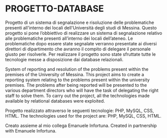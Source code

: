 # PROGETTO-DATABASE
Progetto di un sistema di segnalazione e risoluzione delle problematiche presenti all'interno dei locali dell'Università degli studi di Messina.
Questo progetto si pone l’obbiettivo di realizzare un sistema di segnalazione relativo alle problematiche presenti all’interno dei locali dell’ateneo. Le problematiche dopo essere state segnalate verranno presentate ai diversi direttori di dipartimento che avranno il compito di delegare il personale giusto per risolverle. Per realizzare il progetto sono state sfruttate tutte le tecnologie messe a disposizione dai database relazionali.

System of reporting and resolution of the problems present within the premises of the University of Messina.
This project aims to create a reporting system relating to the problems present within the university premises. The problems after being reported will be presented to the various department directors who will have the task of delegating the right staff to solve them. To carry out the project, all the technologies made available by relational databases were exploited.

Progetto realizzato attraverso le seguenti tecnologie: PHP, MySQL, CSS, HTML.
The technologies used for the project are: PHP, MySQL, CSS, HTML.

Creato assieme al mio collega Emanuele Infortuna.
Created in partnership with Emanuele Infortuna.
